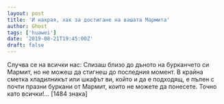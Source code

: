```yaml
---
layout: post
title: 'И накрая, хак за достигане на вашата Мармита'
author: Ghost
tags: ['huawei']
date: '2019-08-21T19:45:00Z'
draft: false
---
```


Случва се на всички нас: Слизаш близо до дъното на бурканчето си Мармит, но не можеш да стигнеш до последния момент. В крайна сметка хладилникът или шкафът ви, който и да е подходящ, е пълен с почти празни буркани от Мармит, които не можете да понесете. Точно като всички!… [1484 знака]
